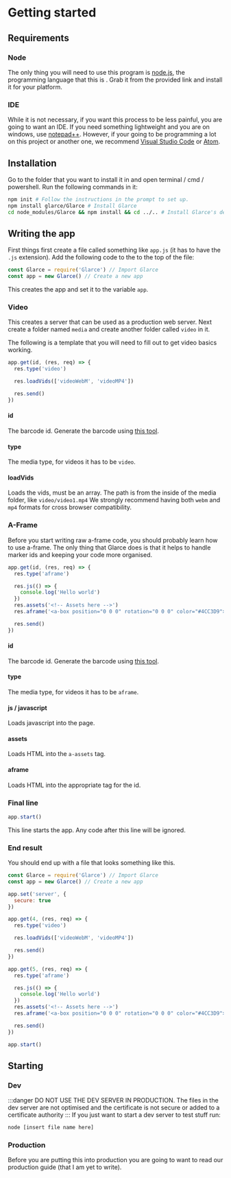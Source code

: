 # Getting started
## Requirements
### Node
The only thing you will need to use this program is [node.js](https://nodejs.org/), the programming language that this is . Grab it from the provided link and install it for your platform.

### IDE
While it is not necessary, if you want this process to be less painful, you are going to want an IDE. If you need something lightweight and you are on windows, use [notepad++](https://notepad-plus-plus.org/). However, if your going to be programming a lot on this project or another one, we recommend [Visual Studio Code](https://code.visualstudio.com/) or [Atom](https://atom.io/).  

## Installation
Go to the folder that you want to install it in and open terminal / cmd / powershell. Run the following commands in it:

```bash
npm init # Follow the instructions in the prompt to set up.
npm install glarce/Glarce # Install Glarce
cd node_modules/Glarce && npm install && cd ../.. # Install Glarce's dependancies
```
## Writing the app

First things first create a file called something like `app.js` (it has to have the `.js` extension). Add the following code to the to the top of the file:

```js
const Glarce = require('Glarce') // Import Glarce
const app = new Glarce() // Create a new app
```
This creates the app and set it to the variable `app`.

### Video
This creates a server that can be used as a production web server. Next create a folder named `media` and create another folder called `video` in it.

The following is a template that you will need to fill out to get video basics working.

```js
app.get(id, (res, req) => {
  res.type('video')

  res.loadVids(['videoWebM', 'videoMP4'])

  res.send()
})
```
#### id
The barcode id. Generate the barcode using [this tool](http://au.gmented.com/app/marker/marker.php).

#### type
The media type, for videos it has to be `video`.

#### loadVids
Loads the vids, must be an array. The path is from the inside of the media folder, like `video/video1.mp4` We strongly recommend having both `webm` and `mp4` formats for cross browser compatibility.


### A-Frame
Before you start writing raw a-frame code, you should probably learn how to use a-frame. The only thing that Glarce does is that it helps to handle marker ids and keeping your code more organised.

```js
app.get(id, (res, req) => {
  res.type('aframe')

  res.js(() => {
    console.log('Hello world')
  })
  res.assets('<!-- Assets here -->')
  res.aframe('<a-box position="0 0 0" rotation="0 0 0" color="#4CC3D9"></a-box>')

  res.send()
})
```

#### id
The barcode id. Generate the barcode using [this tool](http://au.gmented.com/app/marker/marker.php).

#### type
The media type, for videos it has to be `aframe`.

#### js / javascript
Loads javascript into the page.

#### assets
Loads HTML into the `a-assets` tag.

#### aframe
Loads HTML into the appropriate tag for the id.

### Final line
```js
app.start()
```

This line starts the app. Any code after this line will be ignored.

### End result
You should end up with a file that looks something like this.
```js
const Glarce = require('Glarce') // Import Glarce
const app = new Glarce() // Create a new app

app.set('server', {
  secure: true
})

app.get(4, (res, req) => {
  res.type('video')

  res.loadVids(['videoWebM', 'videoMP4'])

  res.send()
})

app.get(5, (res, req) => {
  res.type('aframe')

  res.js(() => {
    console.log('Hello world')
  })
  res.assets('<!-- Assets here -->')
  res.aframe('<a-box position="0 0 0" rotation="0 0 0" color="#4CC3D9"></a-box>')

  res.send()
})

app.start()
```

## Starting
### Dev
:::danger
DO NOT USE THE DEV SERVER IN PRODUCTION.
The files in the dev server are not optimised and the certificate is not secure or added to a certificate authority
:::
If you just want to start a dev server to test stuff run:
```bash
node [insert file name here]
```

### Production
Before you are putting this into production you are going to want to read our production guide (that I am yet to write).
